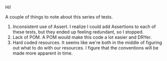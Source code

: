 Hi!

A couple of things to note about this series of tests.
1) Inconsistent use of Assert. I realize I could add Assertions to each of these tests, but they ended up feeling
redundant, so I stopped.
2) Lack of POM. A POM would make this code a lot easier and DRYer.
3) Hard coded resources. It seems like we're both in the middle of figuring out what to do with our resources. I figure
that the conventions will be made more apparent in time.
